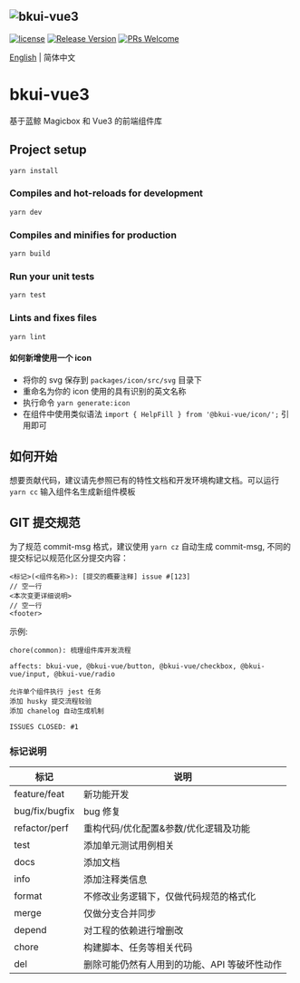 ![bkui-vue3](docs/logo.png)
---

[![license](https://img.shields.io/badge/license-MIT-brightgreen.svg?style=flat)](https://github.com/TencentBlueKing/bkui-vue3/blob/master/LICENSE.txt) [![Release Version](https://img.shields.io/npm/v/bkui-vue.svg)](https://www.npmjs.com/package/bkui-vue) <!--[![month dowloads](http://img.shields.io/npm/dm/bkui-vue.svg)](https://npmcharts.com/compare/bkui-vue?minimal=true)--> [![PRs Welcome](https://img.shields.io/badge/PRs-welcome-brightgreen.svg)](https://github.com/TencentBlueKing/bkui-vue3/pulls)

[English](README_EN.md) | 简体中文

# bkui-vue3

基于蓝鲸 Magicbox 和 Vue3 的前端组件库

## Project setup

```
yarn install
```

### Compiles and hot-reloads for development

```
yarn dev
```

### Compiles and minifies for production

```
yarn build
```

### Run your unit tests

```
yarn test
```

### Lints and fixes files

```
yarn lint
```

#### 如何新增使用一个 icon

* 将你的 svg 保存到 `packages/icon/src/svg` 目录下
* 重命名为你的 icon 使用的具有识别的英文名称
* 执行命令 `yarn generate:icon`
* 在组件中使用类似语法 `import { HelpFill } from '@bkui-vue/icon/';` 引用即可

## 如何开始

想要贡献代码，建议请先参照已有的特性文档和开发环境构建文档。可以运行 `yarn cc` 输入组件名生成新组件模板

## GIT 提交规范

为了规范 commit-msg 格式，建议使用 `yarn cz` 自动生成 commit-msg, 不同的提交标记以规范化区分提交内容：

```
<标记>(<组件名称>): [提交的概要注释] issue #[123]
// 空一行
<本次变更详细说明>
// 空一行
<footer>
```

示例:

```shell
chore(common): 梳理组件库开发流程

affects: bkui-vue, @bkui-vue/button, @bkui-vue/checkbox, @bkui-vue/input, @bkui-vue/radio

允许单个组件执行 jest 任务
添加 husky 提交流程较验
添加 chanelog 自动生成机制

ISSUES CLOSED: #1
```

### 标记说明

| 标记           | 说明                                        |
| -------------- | ------------------------------------------- |
| feature/feat   | 新功能开发                                  |
| bug/fix/bugfix | bug 修复                                     |
| refactor/perf  | 重构代码/优化配置&参数/优化逻辑及功能       |
| test           | 添加单元测试用例相关                        |
| docs           | 添加文档                                    |
| info           | 添加注释类信息                              |
| format         | 不修改业务逻辑下，仅做代码规范的格式化      |
| merge          | 仅做分支合并同步                            |
| depend         | 对工程的依赖进行增删改                      |
| chore          | 构建脚本、任务等相关代码                    |
| del            | 删除可能仍然有人用到的功能、API 等破坏性动作 |

